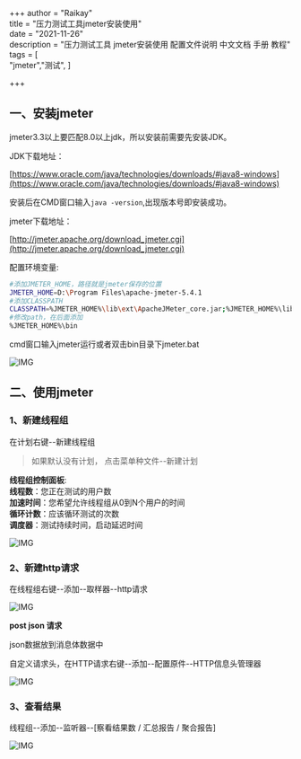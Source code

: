 +++
author = "Raikay"  
title = "压力测试工具jmeter安装使用"  
date = "2021-11-26"  
description = "压力测试工具 jmeter安装使用 配置文件说明 中文文档 手册 教程"  
tags = [  
         "jmeter","测试",
]  

+++

## 一、安装jmeter

jmeter3.3以上要匹配8.0以上jdk，所以安装前需要先安装JDK。  

JDK下载地址：  

[https://www.oracle.com/java/technologies/downloads/#java8-windows](https://www.oracle.com/java/technologies/downloads/#java8-windows)

安装后在CMD窗口输入`java -version`,出现版本号即安装成功。  

jmeter下载地址：

[http://jmeter.apache.org/download_jmeter.cgi](http://jmeter.apache.org/download_jmeter.cgi)

配置环境变量:  

```sh
#添加JMETER_HOME，路径就是jmeter保存的位置
JMETER_HOME=D:\Program Files\apache-jmeter-5.4.1
#添加CLASSPATH
CLASSPATH=%JMETER_HOME%\lib\ext\ApacheJMeter_core.jar;%JMETER_HOME%\lib\jorphan.jar;
#修改path，在后面添加
%JMETER_HOME%\bin
```

cmd窗口输入jmeter运行或者双击bin目录下jmeter.bat

![IMG](http://blogimg.raikay.com/330630063533985792.png)



## 二、使用jmeter

### 1、新建线程组

在计划右键--新建线程组    

>  如果默认没有计划， 点击菜单种文件--新建计划  

**线程组控制面板**:  
**线程数**：您正在测试的用户数  
**加速时间**：您希望允许线程组从0到N个用户的时间  
**循环计数**：应该循环测试的次数  
**调度器**：测试持续时间，启动延迟时间  

   ![IMG](http://blogimg.raikay.com/330630138775605248.png)

### 2、新建http请求

在线程组右键--添加--取样器--http请求

![IMG](http://blogimg.raikay.com/330630158367199232.png)

**post json 请求**

json数据放到消息体数据中    

自定义请求头，在HTTP请求右键--添加--配置原件--HTTP信息头管理器  

![IMG](http://blogimg.raikay.com/330630199400075264.png)

### 3、查看结果

线程组--添加--监听器--[察看结果数 / 汇总报告 / 聚合报告]

![IMG](http://blogimg.raikay.com/330630229976551424.png)
